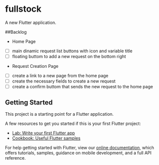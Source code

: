 # fullstock

A new Flutter application.


##Backlog
 * Home Page   
- [ ] main dinamic request list buttons with icon and variable title   
- [ ] floating buttom to add a new request on the bottom right   
* Request Creation Page   
- [ ] create a link to a new page from the home page   
- [ ] create the necessary fields to create a new request   
- [ ] create a confirm buttom that sends the new request to the home page   

## Getting Started

This project is a starting point for a Flutter application.

A few resources to get you started if this is your first Flutter project:

- [Lab: Write your first Flutter app](https://flutter.dev/docs/get-started/codelab)
- [Cookbook: Useful Flutter samples](https://flutter.dev/docs/cookbook)

For help getting started with Flutter, view our
[online documentation](https://flutter.dev/docs), which offers tutorials,
samples, guidance on mobile development, and a full API reference.
